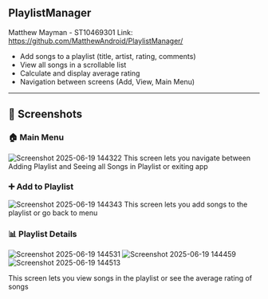 

## PlaylistManager
Matthew Mayman - ST10469301
Link: https://github.com/MatthewAndroid/PlaylistManager/
-  Add songs to a playlist (title, artist, rating, comments)
-  View all songs in a scrollable list
-  Calculate and display average rating
-  Navigation between screens (Add, View, Main Menu)

---

## 📸 Screenshots

### 🏠 Main Menu
![Screenshot 2025-06-19 144322](https://github.com/user-attachments/assets/b2294223-24c7-45c9-87d5-664f69c40ce3)
This screen lets you navigate between Adding Playlist and Seeing all Songs in Playlist or exiting app

### ➕ Add to Playlist
![Screenshot 2025-06-19 144343](https://github.com/user-attachments/assets/e94cb297-ec25-42cf-91dc-5133d4dcfd10)
This screen lets you add songs to the playlist or go back to menu

### 📊 Playlist Details

![Screenshot 2025-06-19 144531](https://github.com/user-attachments/assets/69d189f6-cf3c-49d3-8aa9-a8de2f193d3e)
![Screenshot 2025-06-19 144459](https://github.com/user-attachments/assets/1198f3f8-cce3-4a44-b365-ae045a39ed82)
![Screenshot 2025-06-19 144513](https://github.com/user-attachments/assets/8ace585d-4756-4d1c-a2e9-ddce41a84419)

This screen lets you view songs in the playlist or see the average rating of songs
